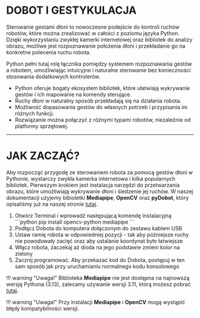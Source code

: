 # DOBOT I GESTYKULACJA

Sterowanie gestami dłoni to nowoczesne podejście do kontroli ruchów robotów, które można zrealizować w całości z poziomu języka Python. Dzięki wykorzystaniu zwykłej kamerki internetowej oraz bibliotek do analizy obrazu, możliwe jest rozpoznawanie położenia dłoni i przekładanie go na konkretne polecenia ruchu robota.

Python pełni tutaj rolę łącznika pomiędzy systemem rozpoznawania gestów a robotem, umożliwiając intuicyjne i naturalne sterowanie bez konieczności stosowania dodatkowych kontrolerów.

<ul>
    <li>Python oferuje bogaty ekosystem bibliotek, które ułatwiają wykrywanie gestów i ich mapowanie na komendy sterujące.</li> 
    <li>Ruchy dłoni w naturalny sposób przekładają się na działania robota.</li> 
    <li>Możliwość dopasowania gestów do własnych potrzeb i przypisania im różnych funkcji.</li> 
    <li>Rozwiązanie można połączyć z różnymi typami robotów, niezależnie od platformy sprzętowej.</li> 
</ul>

---

# JAK ZACZĄĆ?

Aby rozpocząć przygodę ze sterowaniem robota za pomocą gestów dłoni w Pythonie, wystarczy zwykła kamerka internetowa i kilka popularnych bibliotek. Pierwszym krokiem jest instalacja narzędzi do przetwarzania obrazu, które umożliwiają wykrywanie dłoni i śledzenie jej ruchów. W naszej dokumentacji użyjemy bibioletki **Mediapipe**, **OpenCV** oraz **pyDobot**, który opisaliśmy już na naszej stronie [tutaj](https://ekonomprogramista.github.io/dobot/pydobot/).

<ol>
    <li>
    Otwórz Terminal i wprowadź następującą komendę instalacyjną
    ```python
    pip install opencv-python mediapipe
    ``` 
    </li>
	<li>Podłącz Dobota do komputera dołączonym do zestawu kablem USB</li>
	<li>Ustaw ramię robota w odpowiedniej pozycji - tak aby późniejsze ruchy nie powodowały zacięć oraz aby ustalanie koordynat było łatwiejsze</li>
	<li>Włącz robota, zaczekaj aż dioda na jego podstawie zmieni kolor na zielony</li>
    <li>Zacznij programować. Aby przekazać kod do Dobota, postępuj w ten sam sposób jak przy uruchamianiu normalnego kodu konsolowego</li>
</ol>

!!! warning "Uwaga!"
    Biblioteka **Mediapipe** nie jest dostępna na najnowszą wersję Pythona (3.13), zalecamy używanie wersji 3.11, którą możesz pobrać [tutaj](https://www.python.org/downloads/release/python-3110/).
    
!!! warning "Uwaga!"
    Przy instalacji **Mediapipe** i **OpenCV** mogą wystąpić błędy kompatybilności wersji.
    